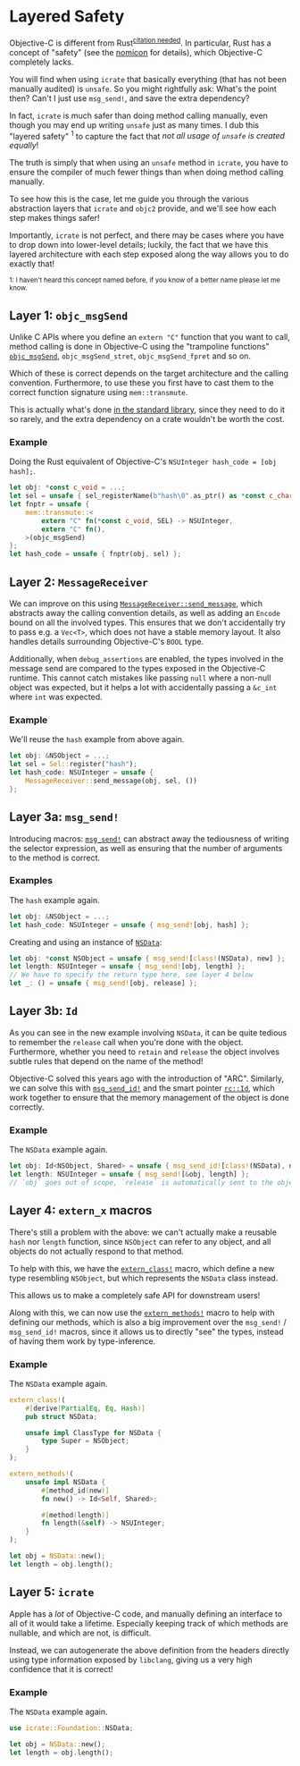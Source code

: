 # Layered Safety

Objective-C is different from Rust<sup>[citation needed]</sup>. In particular,
Rust has a concept of "safety" (see the [nomicon] for details), which
Objective-C completely lacks.

You will find when using `icrate` that basically everything (that has not been
manually audited) is `unsafe`. So you might rightfully ask: What's the point
then? Can't I just use `msg_send!`, and save the extra dependency?

In fact, `icrate` is much safer than doing method calling manually, even
though you may end up writing `unsafe` just as many times. I dub this "layered
safety" <sup>1</sup> to capture the fact that _not all usage of `unsafe` is
created equally_!

The truth is simply that when using an `unsafe` method in `icrate`, you have
to ensure the compiler of much fewer things than when doing method calling
manually.

To see how this is the case, let me guide you through the various abstraction
layers that `icrate` and `objc2` provide, and we'll see how each step makes
things safer!

Importantly, `icrate` is not perfect, and there may be cases where you have to
drop down into lower-level details; luckily, the fact that we have this
layered architecture with each step exposed along the way allows you to do
exactly that!

<sup>1: I haven't heard this concept named before, if you know of a better
name please let me know.</sup>

[citation needed]: https://xkcd.com/285/
[nomicon]: https://doc.rust-lang.org/nomicon/intro.html


## Layer 1: `objc_msgSend`

Unlike C APIs where you define an `extern "C"` function that you want to call,
method calling is done in Objective-C using the "trampoline functions"
[`objc_msgSend`], `objc_msgSend_stret`, `objc_msgSend_fpret` and so on.

Which of these is correct depends on the target architecture and the calling
convention. Furthermore, to use these you first have to cast them to the
correct function signature using `mem::transmute`.

This is actually what's done [in the standard library][std-objc], since they
need to do it so rarely, and the extra dependency on a crate wouldn't be worth
the cost.

[`objc_msgSend`]: https://docs.rs/objc-sys/0.2.0-beta.3/objc_sys/fn.objc_msgSend.html
[std-objc]: https://github.com/rust-lang/rust/blob/aa0189170057a6b56f445f05b9840caf6f260212/library/std/src/sys/unix/args.rs#L196-L248


### Example

Doing the Rust equivalent of Objective-C's `NSUInteger hash_code = [obj hash];`.

```rust
let obj: *const c_void = ...;
let sel = unsafe { sel_registerName(b"hash\0".as_ptr() as *const c_char) };
let fnptr = unsafe {
    mem::transmute::<
        extern "C" fn(*const c_void, SEL) -> NSUInteger,
        extern "C" fn(),
    >(objc_msgSend)
};
let hash_code = unsafe { fnptr(obj, sel) };
```


## Layer 2: `MessageReceiver`

We can improve on this using [`MessageReceiver::send_message`], which
abstracts away the calling convention details, as well as adding an `Encode`
bound on all the involved types. This ensures that we don't accidentally try
to pass e.g. a `Vec<T>`, which does not have a stable memory layout. It also
handles details surrounding Objective-C's `BOOL` type.

Additionally, when `debug_assertions` are enabled, the types involved in the
message send are compared to the types exposed in the Objective-C runtime.
This cannot catch mistakes like passing `null` where a non-null object was
expected, but it helps a lot with accidentally passing a `&c_int` where `int`
was expected.

[`MessageReceiver::send_message`]: https://docs.rs/objc2/0.3.0-beta.4/objc2/trait.MessageReceiver.html#method.send_message


### Example

We'll reuse the `hash` example from above again.

```rust
let obj: &NSObject = ...;
let sel = Sel::register("hash");
let hash_code: NSUInteger = unsafe {
    MessageReceiver::send_message(obj, sel, ())
};
```


## Layer 3a: `msg_send!`

Introducing macros: [`msg_send!`] can abstract away the tediousness of writing
the selector expression, as well as ensuring that the number of arguments to
the method is correct.

[`msg_send!`]: https://docs.rs/objc2/0.3.0-beta.4/objc2/macro.msg_send.html


### Examples

The `hash` example again.

```rust
let obj: &NSObject = ...;
let hash_code: NSUInteger = unsafe { msg_send![obj, hash] };
```

Creating and using an instance of [`NSData`]:

```rust
let obj: *const NSObject = unsafe { msg_send![class!(NSData), new] };
let length: NSUInteger = unsafe { msg_send![obj, length] };
// We have to specify the return type here, see layer 4 below
let _: () = unsafe { msg_send![obj, release] };
```

[`NSData`]: https://developer.apple.com/documentation/foundation/nsdata?language=objc


## Layer 3b: `Id`

As you can see in the new example involving `NSData`, it can be quite tedious
to remember the `release` call when you're done with the object. Furthermore,
whether you need to `retain` and `release` the object involves subtle rules
that depend on the name of the method!

Objective-C solved this years ago with the introduction of "ARC". Similarly,
we can solve this with [`msg_send_id!`] and the smart pointer [`rc::Id`],
which work together to ensure that the memory management of the object is done
correctly.

[`msg_send_id!`]: https://docs.rs/objc2/0.3.0-beta.4/objc2/macro.msg_send_id.html
[`rc::Id`]: https://docs.rs/objc2/0.3.0-beta.4/objc2/rc/struct.Id.html


### Example

The `NSData` example again.

```rust
let obj: Id<NSObject, Shared> = unsafe { msg_send_id![class!(NSData), new] };
let length: NSUInteger = unsafe { msg_send![&obj, length] };
// `obj` goes out of scope, `release` is automatically sent to the object
```


## Layer 4: `extern_x` macros

There's still a problem with the above: we can't actually make a reusable
`hash` nor `length` function, since `NSObject` can refer to any object, and
all objects do not actually respond to that method.

To help with this, we have the [`extern_class!`] macro, which define a new
type resembling `NSObject`, but which represents the `NSData` class instead.

This allows us to make a completely safe API for downstream users!

Along with this, we can now use the [`extern_methods!`] macro to help with
defining our methods, which is also a big improvement over the `msg_send!` /
`msg_send_id!` macros, since it allows us to directly "see" the types, instead
of having them work by type-inference.

[`extern_class!`]: https://docs.rs/objc2/0.3.0-beta.4/objc2/macro.extern_class.html
[`extern_methods!`]: https://docs.rs/objc2/0.3.0-beta.4/objc2/macro.extern_methods.html


### Example

The `NSData` example again.

```rust
extern_class!(
    #[derive(PartialEq, Eq, Hash)]
    pub struct NSData;

    unsafe impl ClassType for NSData {
        type Super = NSObject;
    }
);

extern_methods!(
    unsafe impl NSData {
        #[method_id(new)]
        fn new() -> Id<Self, Shared>;

        #[method(length)]
        fn length(&self) -> NSUInteger;
    }
);

let obj = NSData::new();
let length = obj.length();
```


## Layer 5: `icrate`

Apple has a _lot_ of Objective-C code, and manually defining an interface to
all of it would take a lifetime. Especially keeping track of which methods are
nullable, and which are not, is difficult.

Instead, we can autogenerate the above definition from the headers directly
using type information exposed by `libclang`, giving us a very high confidence
that it is correct!


### Example

The `NSData` example again.

```rust
use icrate::Foundation::NSData;

let obj = NSData::new();
let length = obj.length();
```
